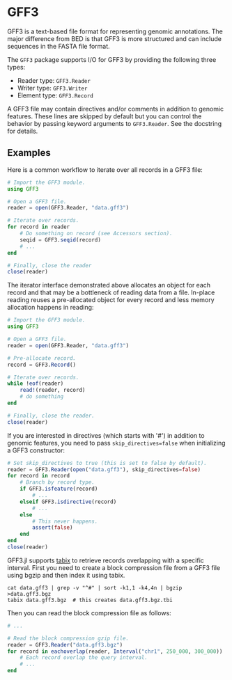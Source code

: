 # GFF3

GFF3 is a text-based file format for representing genomic annotations.
The major difference from BED is that GFF3 is more structured and can include sequences in the FASTA file format.

The `GFF3` package supports I/O for GFF3 by providing the following three types:
* Reader type: `GFF3.Reader`
* Writer type: `GFF3.Writer`
* Element type: `GFF3.Record`

A GFF3 file may contain directives and/or comments in addition to genomic features.
These lines are skipped by default but you can control the behavior by passing keyword arguments to `GFF3.Reader`.
See the docstring for details.


## Examples

Here is a common workflow to iterate over all records in a GFF3 file:
```julia
# Import the GFF3 module.
using GFF3

# Open a GFF3 file.
reader = open(GFF3.Reader, "data.gff3")

# Iterate over records.
for record in reader
    # Do something on record (see Accessors section).
    seqid = GFF3.seqid(record)
    # ...
end

# Finally, close the reader
close(reader)
```

The iterator interface demonstrated above allocates an object for each record and that may be a bottleneck of reading data from a file.
In-place reading reuses a pre-allocated object for every record and less memory allocation happens in reading:

```julia
# Import the GFF3 module.
using GFF3

# Open a GFF3 file.
reader = open(GFF3.Reader, "data.gff3")

# Pre-allocate record.
record = GFF3.Record()

# Iterate over records.
while !eof(reader)
    read!(reader, record)
    # do something
end

# Finally, close the reader.
close(reader)
```

If you are interested in directives (which starts with '#') in addition to genomic features, you need to pass `skip_directives=false` when initializing a GFF3 constructor:
```julia
# Set skip_directives to true (this is set to false by default).
reader = GFF3.Reader(open("data.gff3"), skip_directives=false)
for record in record
    # Branch by record type.
    if GFF3.isfeature(record)
        # ...
    elseif GFF3.isdirective(record)
        # ...
    else
        # This never happens.
        assert(false)
    end
end
close(reader)
```

GFF3.jl supports [tabix](http://www.htslib.org/doc/tabix.html) to retrieve records overlapping with a specific interval.
First you need to create a block compression file from a GFF3 file using bgzip and then index it using tabix.
```
cat data.gff3 | grep -v "^#" | sort -k1,1 -k4,4n | bgzip >data.gff3.bgz
tabix data.gff3.bgz  # this creates data.gff3.bgz.tbi
```

Then you can read the block compression file as follows:
```julia
# ...

# Read the block compression gzip file.
reader = GFF3.Reader("data.gff3.bgz")
for record in eachoverlap(reader, Interval("chr1", 250_000, 300_000))
    # Each record overlap the query interval.
    # ...
end
```
